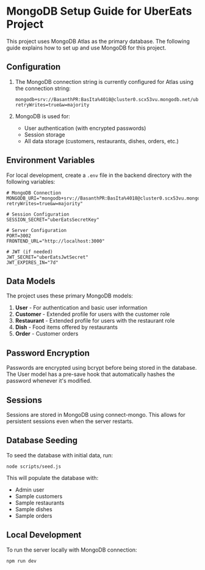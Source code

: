 # MongoDB Setup Guide for UberEats Project

This project uses MongoDB Atlas as the primary database. The following guide explains how to set up and use MongoDB for this project.

## Configuration

1. The MongoDB connection string is currently configured for Atlas using the connection string:
   ```
   mongodb+srv://BasanthPR:BasIta%4018@cluster0.scx53vu.mongodb.net/uber_eats_db?retryWrites=true&w=majority
   ```

2. MongoDB is used for:
   - User authentication (with encrypted passwords)
   - Session storage
   - All data storage (customers, restaurants, dishes, orders, etc.)

## Environment Variables

For local development, create a `.env` file in the backend directory with the following variables:

```
# MongoDB Connection
MONGODB_URI="mongodb+srv://BasanthPR:BasIta%4018@cluster0.scx53vu.mongodb.net/uber_eats_db?retryWrites=true&w=majority"

# Session Configuration
SESSION_SECRET="uberEatsSecretKey"

# Server Configuration
PORT=3002
FRONTEND_URL="http://localhost:3000"

# JWT (if needed)
JWT_SECRET="uberEatsJwtSecret"
JWT_EXPIRES_IN="7d"
```

## Data Models

The project uses these primary MongoDB models:

1. **User** - For authentication and basic user information
2. **Customer** - Extended profile for users with the customer role
3. **Restaurant** - Extended profile for users with the restaurant role
4. **Dish** - Food items offered by restaurants
5. **Order** - Customer orders

## Password Encryption

Passwords are encrypted using bcrypt before being stored in the database. The User model has a pre-save hook that automatically hashes the password whenever it's modified.

## Sessions

Sessions are stored in MongoDB using connect-mongo. This allows for persistent sessions even when the server restarts.

## Database Seeding

To seed the database with initial data, run:

```
node scripts/seed.js
```

This will populate the database with:
- Admin user
- Sample customers
- Sample restaurants
- Sample dishes
- Sample orders

## Local Development

To run the server locally with MongoDB connection:

```
npm run dev
``` 